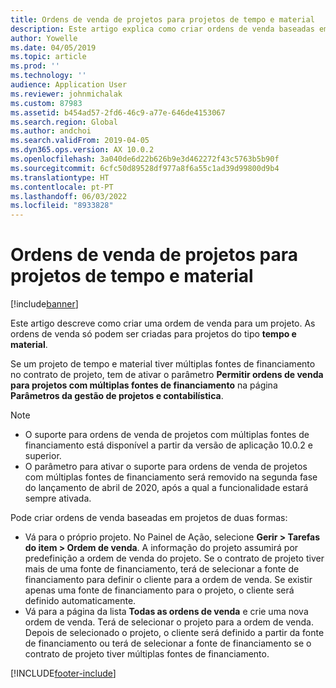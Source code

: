 ```yaml
---
title: Ordens de venda de projetos para projetos de tempo e material
description: Este artigo explica como criar ordens de venda baseadas em projetos para projeto de tempo e materiais.
author: Yowelle
ms.date: 04/05/2019
ms.topic: article
ms.prod: ''
ms.technology: ''
audience: Application User
ms.reviewer: johnmichalak
ms.custom: 87983
ms.assetid: b454ad57-2fd6-46c9-a77e-646de4153067
ms.search.region: Global
ms.author: andchoi
ms.search.validFrom: 2019-04-05
ms.dyn365.ops.version: AX 10.0.2
ms.openlocfilehash: 3a040de6d22b626b9e3d462272f43c5763b5b90f
ms.sourcegitcommit: 6cfc50d89528df977a8f6a55c1ad39d99800d9b4
ms.translationtype: HT
ms.contentlocale: pt-PT
ms.lasthandoff: 06/03/2022
ms.locfileid: "8933828"
---
```

# <a name="project-sales-orders-for-time-and-material-projects"></a>Ordens de venda de projetos para projetos de tempo e material

[!include[banner](../includes/banner.md)]

Este artigo descreve como criar uma ordem de venda para um projeto. As ordens de venda só podem ser criadas para projetos do tipo **tempo e material**.

Se um projeto de tempo e material tiver múltiplas fontes de financiamento no contrato de projeto, tem de ativar o parâmetro **Permitir ordens de venda para projetos com múltiplas fontes de financiamento** na página **Parâmetros da gestão de projetos e contabilística**. 

> [!NOTE]
> - O suporte para ordens de venda de projetos com múltiplas fontes de financiamento está disponível a partir da versão de aplicação 10.0.2 e superior.
> - O parâmetro para ativar o suporte para ordens de venda de projetos com múltiplas fontes de financiamento será removido na segunda fase do lançamento de abril de 2020, após a qual a funcionalidade estará sempre ativada.

Pode criar ordens de venda baseadas em projetos de duas formas:

- Vá para o próprio projeto. No Painel de Ação, selecione **Gerir > Tarefas do item > Ordem de venda**. A informação do projeto assumirá por predefinição a ordem de venda do projeto. Se o contrato de projeto tiver mais de uma fonte de financiamento, terá de selecionar a fonte de financiamento para definir o cliente para a ordem de venda. Se existir apenas uma fonte de financiamento para o projeto, o cliente será definido automaticamente.
- Vá para a página da lista **Todas as ordens de venda** e crie uma nova ordem de venda. Terá de selecionar o projeto para a ordem de venda. Depois de selecionado o projeto, o cliente será definido a partir da fonte de financiamento ou terá de selecionar a fonte de financiamento se o contrato de projeto tiver múltiplas fontes de financiamento.



[!INCLUDE[footer-include](../includes/footer-banner.md)]